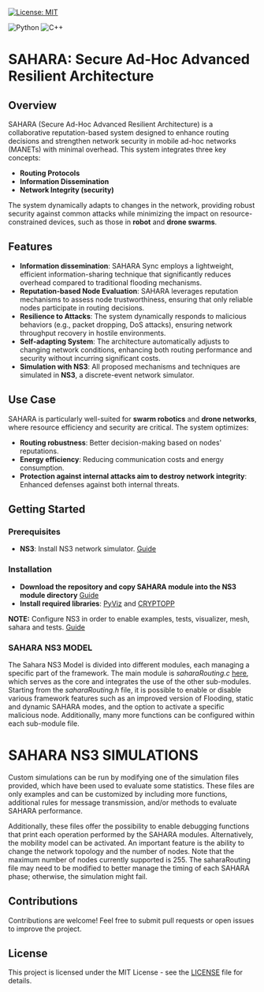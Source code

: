 [![License: MIT](https://img.shields.io/badge/License-MIT-yellow.svg)](https://github.com/theblackoreo/smesh/blob/main/LICENSE)

![Python](https://img.shields.io/badge/python-3670A0?style=for-the-badge&logo=python&logoColor=ffdd54)
![C++](https://img.shields.io/badge/-C++-blue?logo=cplusplus)



# SAHARA: Secure Ad-Hoc Advanced Resilient Architecture

## Overview

SAHARA (Secure Ad-Hoc Advanced Resilient Architecture) is a collaborative reputation-based system designed to enhance routing decisions and strengthen network security in mobile ad-hoc networks (MANETs) with minimal overhead. This system integrates three key concepts:

- **Routing Protocols**
- **Information Dissemination**
- **Network Integrity (security)**

The system dynamically adapts to changes in the network, providing robust security against common attacks while minimizing the impact on resource-constrained devices, such as those in **robot** and **drone swarms**.

## Features

- **Information dissemination**: SAHARA Sync employs a lightweight, efficient information-sharing technique that significantly reduces overhead compared to traditional flooding mechanisms.
- **Reputation-based Node Evaluation**: SAHARA leverages reputation mechanisms to assess node trustworthiness, ensuring that only reliable nodes participate in routing decisions.
- **Resilience to Attacks**: The system dynamically responds to malicious behaviors (e.g., packet dropping, DoS attacks), ensuring network throughput recovery in hostile environments.
- **Self-adapting System**: The architecture automatically adjusts to changing network conditions, enhancing both routing performance and security without incurring significant costs.
- **Simulation with NS3**: All proposed mechanisms and techniques are simulated in **NS3**, a discrete-event network simulator.

## Use Case

SAHARA is particularly well-suited for **swarm robotics** and **drone networks**, where resource efficiency and security are critical. The system optimizes:

- **Routing robustness**: Better decision-making based on nodes' reputations.
- **Energy efficiency**: Reducing communication costs and energy consumption.
- **Protection against internal attacks aim to destroy network integrity**: Enhanced defenses against both internal threats.

## Getting Started

### Prerequisites

- **NS3**: Install NS3 network simulator. [Guide](https://www.nsnam.org/docs/installation/html/)

### Installation
- **Download the repository and copy SAHARA module into the NS3 module directory** [Guide](https://www.nsnam.org/docs/manual/html/new-modules.html)
- **Install required libraries**: [PyViz](https://www.nsnam.org/wiki/PyViz) and [CRYPTOPP](https://www.projectguideline.com/secrets-of-using-cryptography-in-ns-3-using-crypto-library/) 

**NOTE:** Configure NS3 in order to enable examples, tests, visualizer, mesh, sahara and tests. [Guide](https://www.nsnam.org/docs/tutorial/html/getting-started.html)

### SAHARA NS3 MODEL

The Sahara NS3 Model is divided into different modules, each managing a specific part of the framework. The main module is *saharaRouting.c* [here](https://github.com/theblackoreo/smesh/blob/main/ns3_simul/Sahara4.0/Model/saharaRouting.cc), which serves as the core and integrates the use of the other sub-modules. Starting from the *saharaRouting.h* file, it is possible to enable or disable various framework features such as an improved version of Flooding, static and dynamic SAHARA modes, and the option to activate a specific malicious node. Additionally, many more functions can be configured within each sub-module file.

# SAHARA NS3 SIMULATIONS
Custom simulations can be run by modifying one of the simulation files provided, which have been used to evaluate some statistics. These files are only examples and can be customized by including more functions, additional rules for message transmission, and/or methods to evaluate SAHARA performance.

Additionally, these files offer the possibility to enable debugging functions that print each operation performed by the SAHARA modules. Alternatively, the mobility model can be activated. An important feature is the ability to change the network topology and the number of nodes. Note that the maximum number of nodes currently supported is 255. The saharaRouting file may need to be modified to better manage the timing of each SAHARA phase; otherwise, the simulation might fail.


## Contributions

Contributions are welcome! Feel free to submit pull requests or open issues to improve the project.

## License

This project is licensed under the MIT License - see the [LICENSE](https://github.com/theblackoreo/smesh/blob/main/LICENSE) file for details.
